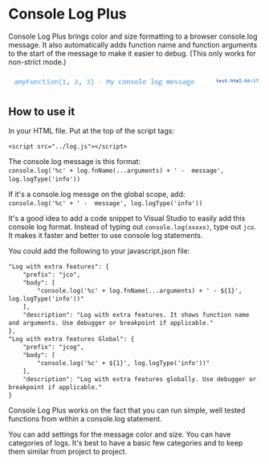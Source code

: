 # Console Log Plus
Console Log Plus brings color and size formatting to a browser console.log message. It also automatically adds function name and function arguments to the start of the message to make it easier to debug. (This only works for non-strict mode.)



![Console Log Plus message example](https://github.com/chrisjwaddell/console-log-plus/blob/main/msg.jpg)


## How to use it
In your HTML file. Put at the top of the script tags:
```
<script src="../log.js"></script>
```

The console.log message is this format: \
``
console.log('%c' + log.fnName(...arguments) + ' -  message', log.logType('info'))
``

If it's a console.log messge on the global scope, add: \
``
console.log('%c' + ' -  message', log.logType('info'))
``

It's a good idea to add a code snippet to Visual Studio to easily add this console log format. Instead of typing out ``console.log(xxxxx)``, type out ``jco``. It makes it faster and better to use console log statements.

You could add the following to your javascript.json file:

```
"Log with extra features": {
    "prefix": "jco",
	"body": [
        "console.log('%c' + log.fnName(...arguments) + ' - ${1}', log.logType('info'))"
	],
	"description": "Log with extra features. It shows function name and arguments. Use debugger or breakpoint if applicable."
},
"Log with extra features Global": {
	"prefix": "jcog",
	"body": [
        "console.log('%c' + ${1}', log.logType('info'))"
	],
	"description": "Log with extra features globally. Use debugger or breakpoint if applicable."
}
```

Console Log Plus works on the fact that you can run simple, well tested functions from within a console.log statement.

You can add settings for the message color and size. You can have categories of logs. It's best to have a basic few categories and to keep them similar from project to project.

